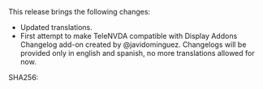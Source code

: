 This release brings the following changes:

* Updated translations.
* First attempt to make TeleNVDA compatible with Display Addons Changelog add-on created by @javidominguez. Changelogs will be provided only in english and spanish, no more translations allowed for now.

SHA256: 